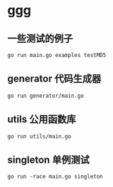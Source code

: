 # ggg

## 一些测试的例子

```
go run main.go examples testMD5
```

## generator 代码生成器

```
go run generator/main.go
```

## utils 公用函数库

```
go run utils/main.go
```

## singleton 单例测试

```
go run -race main.go singleton
```
